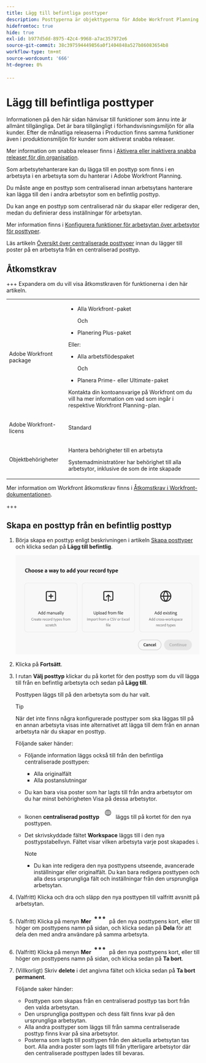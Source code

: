 ```yaml
---
title: Lägg till befintliga posttyper
description: Posttyperna är objekttyperna för Adobe Workfront Planning. I Workfront Planning kan du lägga till en befintlig posttyp som har skapats på en annan arbetsyta.
hidefromtoc: true
hide: true
exl-id: b977d5dd-8975-42c4-9968-a7ac357972e6
source-git-commit: 38c397594449856a0f1404848a527b86083654b8
workflow-type: tm+mt
source-wordcount: '666'
ht-degree: 0%

---
```


<!-- add these to the metadata, when making this public: 

feature: Workfront Planning
role: User, Admin
author: Alina
recommendations: noDisplay, noCatalog
-->

# Lägg till befintliga posttyper

<span class="preview">Informationen på den här sidan hänvisar till funktioner som ännu inte är allmänt tillgängliga. Det är bara tillgängligt i förhandsvisningsmiljön för alla kunder. Efter de månatliga releaserna i Production finns samma funktioner även i produktionsmiljön för kunder som aktiverat snabba releaser. </span>

<span class="preview">Mer information om snabba releaser finns i [Aktivera eller inaktivera snabba releaser för din organisation](/help/quicksilver/administration-and-setup/set-up-workfront/configure-system-defaults/enable-fast-release-process.md). </span>

Som arbetsytehanterare kan du lägga till en posttyp som finns i en arbetsyta i en arbetsyta som du hanterar i Adobe Workfront Planning.

Du måste ange en posttyp som centraliserad innan arbetsytans hanterare kan lägga till den i andra arbetsytor som en befintlig posttyp.

Du kan ange en posttyp som centraliserad när du skapar eller redigerar den, medan du definierar dess inställningar för arbetsytan.

Mer information finns i [Konfigurera funktioner för arbetsytan över arbetsytor för posttyper](/help/quicksilver/planning/architecture/configure-record-type-cross-workspace-capabilities.md).

Läs artikeln [Översikt över centraliserade posttyper](/help/quicksilver/planning/architecture/centralized-record-types-overview.md) innan du lägger till poster på en arbetsyta från en centraliserad posttyp.

## Åtkomstkrav

+++ Expandera om du vill visa åtkomstkraven för funktionerna i den här artikeln.

<table style="table-layout:auto"> 
<col> 
</col> 
<col> 
</col> 
<tbody> 
    <tr> 
<tr>

</tr>   
<tr> 
   <td role="rowheader"><p>Adobe Workfront package</p></td> 
   <td> 
<ul><li><p>Alla Workfront-paket</p></li>
Och
<li><p>Planering Plus-paket</p></li></ul>
Eller:
<ul><li><p>Alla arbetsflödespaket</p> </li>
Och
<li><p>Planera Prime- eller Ultimate-paket</p></li></ul>
<p>Kontakta din kontoansvarige på Workfront om du vill ha mer information om vad som ingår i respektive Workfront Planning-plan. </p> 
   </td>

<tr> 
   <td role="rowheader"><p>Adobe Workfront-licens</p></td> 
   <td><p>Standard</p>
   </td> 
  </tr> 
  <tr> 
   <td role="rowheader"><p>Objektbehörigheter</p></td> 
   <td>   <p>Hantera behörigheter till en arbetsyta </a> </p>  
   <p>Systemadministratörer har behörighet till alla arbetsytor, inklusive de som de inte skapade</p>  </td> 
  </tr>  
</tbody> 
</table>

Mer information om Workfront åtkomstkrav finns i [Åtkomstkrav i Workfront-dokumentationen](/help/quicksilver/administration-and-setup/add-users/access-levels-and-object-permissions/access-level-requirements-in-documentation.md).

+++   

## Skapa en posttyp från en befintlig posttyp

1. Börja skapa en posttyp enligt beskrivningen i artikeln [Skapa posttyper](/help/quicksilver/planning/architecture/create-record-types.md) och klicka sedan på **Lägg till befintlig**. <!--check this - the option might have been renamed in the UI-->

   ![Modal för att lägga till posttyp med möjlighet att lägga till från en annan arbetsyta](assets/add-record-type-from-existing-workspace-option-when-creating-records.png)

1. Klicka på **Fortsätt**.
1. I rutan **Välj posttyp** klickar du på kortet för den posttyp som du vill lägga till från en befintlig arbetsyta och sedan på **Lägg till**.

   Posttypen läggs till på den arbetsyta som du har valt.

   >[!TIP]
   >
   >När det inte finns några konfigurerade posttyper som ska läggas till på en annan arbetsyta visas inte alternativet att lägga till dem från en annan arbetsyta när du skapar en posttyp.

   Följande saker händer:

   * Följande information läggs också till från den befintliga centraliserade posttypen:

      * Alla originalfält
      * Alla postanslutningar
   * Du kan bara visa poster som har lagts till från andra arbetsytor om du har minst behörigheten Visa på dessa arbetsytor.
   * Ikonen **centraliserad posttyp** ![Centraliserad posttyp ](assets/global-icon.png) läggs till på kortet för den nya posttypen.
   * Det skrivskyddade fältet **Workspace** läggs till i den nya posttypstabellvyn. Fältet visar vilken arbetsyta varje post skapades i.

     >[!NOTE]
     >
     >* Du kan inte redigera den nya posttypens utseende, avancerade inställningar eller originalfält. Du kan bara redigera posttypen och alla dess ursprungliga fält och inställningar från den ursprungliga arbetsytan.

1. (Valfritt) Klicka och dra och släpp den nya posttypen till valfritt avsnitt på arbetsytan.

1. (Valfritt) Klicka på menyn **Mer** ![Mer ](assets/more-menu.png) på den nya posttypens kort, eller till höger om posttypens namn på sidan, och klicka sedan på **Dela** för att dela den med andra användare på samma arbetsyta.

1. (Valfritt) Klicka på menyn **Mer** ![Mer ](assets/more-menu.png) på den nya posttypens kort, eller till höger om posttypens namn på sidan, och klicka sedan på **Ta bort**.
1. (Villkorligt) Skriv **delete** i det angivna fältet och klicka sedan på **Ta bort permanent**.

   Följande saker händer:

   * Posttypen som skapas från en centraliserad posttyp tas bort från den valda arbetsytan.
   * Den ursprungliga posttypen och dess fält finns kvar på den ursprungliga arbetsytan.
   * Alla andra posttyper som läggs till från samma centraliserade posttyp finns kvar på sina arbetsytor.
   * Posterna som lagts till posttypen från den aktuella arbetsytan tas bort. Alla andra poster som lagts till från ytterligare arbetsytor där den centraliserade posttypen lades till bevaras.





